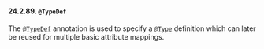#### 24.2.89. `@TypeDef`

<div class="paragraph">

The [`@TypeDef`](https://docs.jboss.org/hibernate/orm/5.2/javadocs/org/hibernate/annotations/TypeDef.html) annotation is used to specify a [`@Type`](https://docs.jboss.org/hibernate/orm/5.2/javadocs/org/hibernate/type/Type.html) definition which can later be reused for multiple basic attribute mappings.

</div>
</div>
<div class="sect3">

